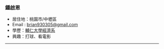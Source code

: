 ### 鍾啟恩

- 居住地：桃園市/中壢區
- Email : brian930305@gmail.com
- 學歷：[輔仁大學經濟系](https://www.economics.fju.edu.tw/)
- 興趣：打球、看電影
<hr>
